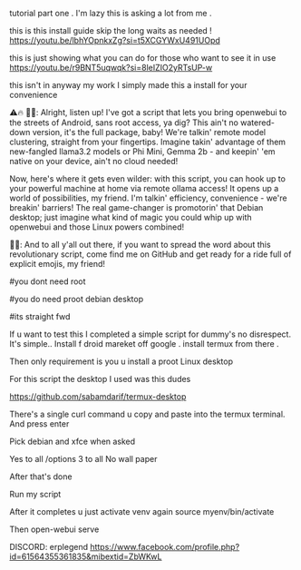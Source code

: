 tutorial part one . I'm lazy this is asking a lot from me .

this is this install guide skip the long waits as needed !
https://youtu.be/lbhYOpnkxZg?si=t5XCGYWxU491UOpd


this is just showing what you can do for those who want to see it in use 
https://youtu.be/r9BNT5uqwqk?si=8leIZIO2yRTsUP-w

this isn't in anyway my work I simply made this a install for your convenience 

⚠🔥 👊💬: Alright, listen up! I've got a script that lets you bring openwebui to the streets of Android, sans root
access, ya dig? This ain't no watered-down version, it's the full package, baby! We're talkin' remote model clustering,
straight from your fingertips. Imagine takin' advantage of them new-fangled llama3.2 models or Phi Mini, Gemma 2b - and keepin'
'em native on your device, ain't no cloud needed!

Now, here's where it gets even wilder: with this script, you can hook up to your powerful machine at home via remote ollama access! 
It opens up a world of possibilities, my friend. I'm talkin' efficiency, convenience - we're breakin' barriers! The real game-changer
is promotorin' that Debian desktop; just imagine what kind of magic you could whip up with openwebui and those Linux powers combined!

👊💬: And to all y'all out there, if you want to spread the word about this revolutionary script, come find me on GitHub and get ready
for a ride full of explicit emojis, my friend!

#you dont need root

#you do need proot debian desktop

#its straight fwd

If u want to test this I completed a simple script for dummy's no disrespect. It's simple.. Install f droid mareket off google .
install termux from there .

Then only requirement is you u install a proot Linux desktop 

For this script the desktop I used was this dudes 

https://github.com/sabamdarif/termux-desktop

There's a single curl command u copy and paste into the termux terminal. And press enter 

Pick debian and xfce when asked 

Yes to all /options 3 to all
No wall paper

After that's done 

Run my script


After it completes u just activate venv again
source myenv/bin/activate

Then open-webui serve


DISCORD: erplegend
https://www.facebook.com/profile.php?id=61564355361835&mibextid=ZbWKwL
